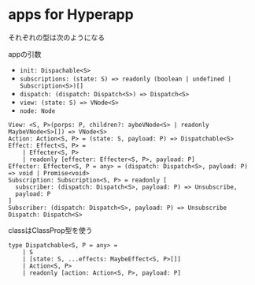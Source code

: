# apps for Hyperapp

それぞれの型は次のようになる

appの引数

- `init: Dispachable<S>`
- `subscriptions: (state: S) => readonly (boolean | undefined | Subscription<S>)[]`
- `dispatch: (dispatch: Dispatch<S>) => Dispatch<S>`
- `view: (state: S) => VNode<S>`
- `node: Node`

```civet
View: <S, P>(porps: P, children?: aybeVNode<S> | readonly MaybeVNode<S>[]) => VNode<S>
Action: Action<S, P> = (state: S, payload: P) => Dispatchable<S>
Effect: Effect<S, P> = 
    | Effecter<S, P>
    | readonly [effecter: Effecter<S, P>, payload: P]
Effecter: Effecter<S, P = any> = (dispatch: Dispatch<S>, payload: P) => void | Promise<void>
Subscription: Subscription<S, P> = readonly [
  subscriber: (dispatch: Dispatch<S>, payload: P) => Unsubscribe,
  payload: P
]
Subscriber: (dispatch: Dispatch<S>, payload: P) => Unsubscribe
Dispatch: Dispatch<S>
```

classはClassProp型を使う

```
type Dispatchable<S, P = any> =
    | S
    | [state: S, ...effects: MaybeEffect<S, P>[]]
    | Action<S, P>
    | readonly [action: Action<S, P>, payload: P]
```
